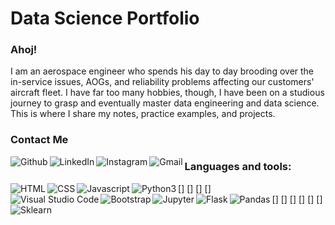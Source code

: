 # Data Science Portfolio

### Ahoj!
I am an aerospace engineer who spends his day to day brooding over the in-service issues, AOGs, and reliability problems affecting our customers' aircraft fleet. I have far too many hobbies, though, I have been on a studious journey to grasp and eventually master data engineering and data science. This is where I share my notes, practice examples, and projects.

### Contact Me
[<img src="https://img.shields.io/badge/GitHub-100000?style=for-the-badge&logo=github&logoColor=white" align=left alt="Github">][github]
[<img src="https://img.shields.io/badge/LinkedIn-0077B5?style=for-the-badge&logo=linkedin&logoColor=white" align=left alt="LinkedIn">][linkedin]
[<img src="https://img.shields.io/badge/Instagram-E4405F?style=for-the-badge&logo=instagram&logoColor=white" align=left alt="Instagram">][instagram]
[<img src="https://img.shields.io/badge/Gmail-D14836?style=for-the-badge&logo=gmail&logoColor=white" align=left alt="Gmail">][mailto]

### Languages and tools:
[<img src="https://img.shields.io/badge/HTML5-E34F26?style=for-the-badge&logo=html5&logoColor=white" align=left alt="HTML">]
[<img src="https://img.shields.io/badge/CSS3-1572B6?style=for-the-badge&logo=css3&logoColor=white" align=left alt="CSS">]
[<img src="https://img.shields.io/badge/JavaScript-323330?style=for-the-badge&logo=javascript&logoColor=F7DF1E" align=left alt="Javascript">]
[<img src="https://img.shields.io/badge/Python-3776AB?style=for-the-badge&logo=python&logoColor=white" align=left alt="Python3">]
<br>
[<img src="https://img.shields.io/badge/Visual_Studio_Code-0078D4?style=for-the-badge&logo=visual%20studio%20code&logoColor=white" align=left alt="Visual Studio Code">]
[<img src="https://img.shields.io/badge/Bootstrap-563D7C?style=for-the-badge&logo=bootstrap&logoColor=white" align=left alt="Bootstrap">]
[<img src="https://img.shields.io/badge/Jupyter-F37626.svg?&style=for-the-badge&logo=Jupyter&logoColor=white" align=left alt="Jupyter">]
[<img src="https://img.shields.io/badge/Flask-000000?style=for-the-badge&logo=flask&logoColor=white" align=left alt="Flask">]
[<img src="https://img.shields.io/badge/Pandas-2C2D72?style=for-the-badge&logo=pandas&logoColor=white" align=left alt="Pandas">]
[<img src="https://img.shields.io/badge/scikit_learn-F7931E?style=for-the-badge&logo=scikit-learn&logoColor=white" align=left alt="Sklearn">]


[github]: https://github.com/onionbloom
[instagram]: https://www.instagram.com/onionbloom/
[linkedin]: https://www.linkedin.com/in/mabdurro
[mailto]: mailto:abdurro.muhammad@gmail.com?subject=%5BGithub%20Contact%20Me%5D%20-




